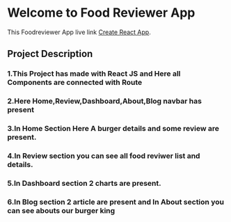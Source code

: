 # Welcome to Food Reviewer App

This Foodreviewer App live link [Create React App](https://github.com/facebook/create-react-app).

## Project Description

### 1.This Project has made with React JS and Here all Components are connected with Route

### 2.Here Home,Review,Dashboard,About,Blog navbar has present 
### 3.In Home Section Here A burger details and some review are present.
### 4.In Review section you can see all food reviwer list and details.
### 5.In Dashboard section 2 charts are present.
### 6.In Blog section 2 article are present and In About section you can see abouts our burger king